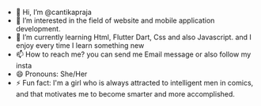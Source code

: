 - 👋 Hi, I’m @cantikapraja
- 👀 I’m interested in the field of website and mobile application development.
- 🌱 I’m currently learning Html, Flutter Dart, Css and also Javascript. and I enjoy every time I learn something new
- 📫 How to reach me? you can send me Email message or also follow my insta
- 😄 Pronouns: She/Her 
- ⚡ Fun fact: I'm a girl who is always attracted to intelligent men in comics, and that motivates me to become smarter and more accomplished.

<!---
cantikapraja/cantikapraja is a ✨ special ✨ repository because its `README.md` (this file) appears on your GitHub profile.
You can click the Preview link to take a look at your changes.
--->

